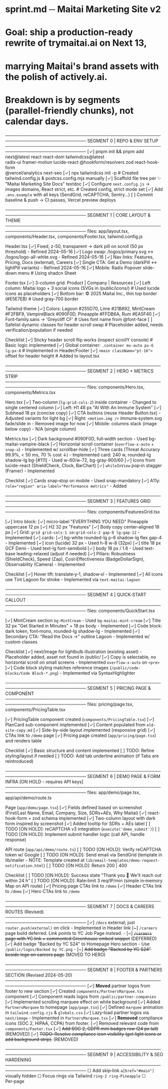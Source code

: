 # sprint.md ─ Maitai Marketing Site v2
# Goal: ship a production‑ready rewrite of trymaitai.ai on Next 13,
#       marrying Maitai's brand assets with the polish of actively.ai.
# Breakdown is by **segments** (parallel‑friendly chunks), not calendar days.

────────────────────────────────────────────────────────────────────────────
SEGMENT 0  | REPO & ENV SETUP
────────────────────────────────────────────────────────────────────────────
[✓] pnpm init && pnpm add next@latest react react-dom tailwindcss@latest \
  radix-ui framer-motion lucide-react @hookform/resolvers zod react-hook-form \
  @vercel/analytics next-seo
[✓] npx tailwindcss init -p   # Created tailwind.config.js & postcss.config.mjs manually
[✓] Scaffold file tree per ✨ "Maitai Marketing Site Docs" textdoc
[✓] Configure `next.config.js` → images domains, React strict, etc. # Created config, strict mode set
[✓] Add `.env.example` with all keys (SendGrid, reCAPTCHA, Sentry…)
[ ] Commit baseline & push → CI passes, Vercel preview deploys

────────────────────────────────────────────────────────────────────────────
SEGMENT 1  | CORE LAYOUT & THEME
────────────────────────────────────────────────────────────────────────────
files: app/layout.tsx, components/Header.tsx, components/Footer.tsx, tailwind.config.js

Header.tsx
  [✓] Fixed, z-50, transparent → dark pill on scroll (50 px threshold) - Refined 2024-05-16
  [✓] Logo swap: /logos/primary.svg ↔ /logos/logo-all-white.svg - Refined 2024-05-16
  [✓] Nav links: Features, Pricing, Docs (external), Careers
  [✓] Single CTA: Get a Demo (darkPill ↔ lightPill variants) - Refined 2024-05-16
  [✓] Mobile: Radix Popover slide-down menu # Using shadcn Sheet

Footer.tsx
  [✓] 3-column grid: Product | Company | Resources
  [✓] Left column: Maitai logo + 3 social icons (SVGs in /public/icons/) # Used lucide icons as placeholders
  [✓] Bottom bar: © 2025 Maitai Inc., thin top border (#E5E7EB) # Used gray-700 border

Tailwind theme
  [✓] Colors: Lagoon #255D70, Lime #21B892, MintCream #F2FBF9,
            VampireBlack #090F0D, Pineapple #FFDB6A, Rum #EA5F40
  [✓] Font-family.sans → 'Greycliff CF' # Uses font name from @font-face
  [ ] Safelist dynamic classes for header scroll swap # Placeholder added, needs verification/population if needed

Checklist
[✓] Sticky header scroll flip works (inspect scrollY console) # Basic logic implemented
[✓] Global container: `.container mx-auto px-6 lg:px-8` # Implemented in Header/Footer
[✓] `<main className="pt-16">` offset for header height # Added to layout.tsx

────────────────────────────────────────────────────────────────────────────
SEGMENT 2  | HERO + METRICS STRIP
────────────────────────────────────────────────────────────────────────────
files: components/Hero.tsx, components/Metrics.tsx

Hero.tsx
  [✓] Two‑column (`lg:grid-cols-2`) inside container - Changed to single centered column
  [✓] Left: H1 48 px "AI With An Immune System"
  [✓] Subhead 18 px (concise copy)
  [✓] CTA buttons (reuse Header Button.tsx) - Adjusted variants for light bg
  [✓] Right: `<motion.img />` immune‑system.svg fade/slide in - Removed image for now
  [✓] Mobile: columns stack (image below copy) - N/A (single column)

Metrics.tsx
  [✓] Dark background #090F0D, full‑width section - Used bg-maitai-vampire-black
  [✓] Horizontal scroll container (`overflow-x-auto` + `snap-x`) - Implemented w/ scrollbar-hide
  [✓] Three cards (Threat Accuracy 99.9%, < 50 ms, 70 % cost ↓) - Implemented
        card: 240 w, rounded-lg shadow-lg bg-[#111] - Used w-60/w-72, bg-gray-900/60
  [✓] Icons from lucide-react (ShieldCheck, Clock, BarChart)
  [✓] `whileInView` pop‑in stagger (Framer) - Implemented

Checklist
[✓] Cards snap‑stop on mobile - Used snap-mandatory
[✓] A11y: `role="region" aria-label="Performance metrics"` - Added

────────────────────────────────────────────────────────────────────────────
SEGMENT 3  | FEATURES GRID
────────────────────────────────────────────────────────────────────────────
files: components/FeaturesGrid.tsx

[✓] Intro block:
      [✓] micro‑label "EVERYTHING YOU NEED" Pineapple uppercase 12 px
      [✓] H2 32 px "Features"
      [✓] Body copy center‑aligned 18 px
[✓] Grid: `grid grid-cols-1 sm:grid-cols-2 gap-8 lg:gap-12` - Implemented
[✓] cards:
    [✓] bg-white rounded-lg p-6 shadow-lg flex gap-4 - Implemented
    [✓] icon (lucide) 32 px - Used h-8 w-8 (32px)
    [✓] title 18 px GCF Demi - Used text-lg font-semibold
    [✓] body 18 px / 1.6 - Used text-base leading-relaxed (adjust if needed)
[✓] Pillars: Robustness (ShieldCheck), Speed (Zap), Cost‑Effectiveness (BadgeDollarSign),
           Observability (Camera) - Implemented

Checklist
[✓] Hover lift: translate‑y‑1, shadow‑xl - Implemented
[✓] All icons use Tint Lagoon for stroke - Implemented via `text-maitai-lagoon`

────────────────────────────────────────────────────────────────────────────
SEGMENT 4  | QUICK‑START CALLOUT
────────────────────────────────────────────────────────────────────────────
files: components/QuickStart.tsx

[✓] MintCream section `bg-MintCream` - Used `bg-maitai-mint-cream`
[✓] Title 32 px "Get Started in Minutes" + 18 px body - Implemented
[✓] Code block: dark token, font‑mono, rounded-lg shadow-lg - Implemented
[✓] Secondary CTA: "Read the Docs →" outline Lagoon - Implemented w/ custom classes

Checklist
[✓] next/image for lightbulb illustration (existing asset) - Placeholder added, asset not found in /public/
[✓] Copy is selectable, no horizontal scroll on small screens - Implemented `overflow-x-auto` on `<pre>`
[✓] Code block styling matches reference images (`/public/code-blocks/Code Block-*.png`) - Implemented via SyntaxHighlighter

────────────────────────────────────────────────────────────────────────────
SEGMENT 5  | PRICING PAGE & COMPONENT
────────────────────────────────────────────────────────────────────────────
files: pricing/page.tsx, components/PricingTable.tsx

[✓] PricingTable component created (`components/PricingTable.tsx`)
[✓] PlanCard sub-component implemented
[✓] Content populated from `old-site-copy.md`
[✓] Side-by-side layout implemented (responsive grid)
[✓] CTAs link to `/demo` page
[✓] Pricing page created (`app/pricing/page.tsx`) and renders table

Checklist
[✓] Basic structure and content implemented
[ ] TODO: Refine styling/layout if needed
[ ] TODO: Add tab underline animation (if Tabs are reintroduced)

────────────────────────────────────────────────────────────────────────────
SEGMENT 6  | DEMO PAGE & FORM INFRA [ON HOLD - requires API keys]
────────────────────────────────────────────────────────────────────────────
files: app/demo/page.tsx, app/api/demo/route.ts

Page (`app/demo/page.tsx`)
  [✓] Fields defined based on screenshot (First/Last Name, Email, Company, Size, SDRs+AEs, Why Maitai)
  [✓] react-hook-form + zod schema implemented
  [✓] Two-column layout with dark form inspired by screenshot
  [✓] Added tooltip for SDRs + AEs label
  [ ] TODO [ON HOLD]: reCAPTCHA v3 integration (`execute('demo_submit')`)
  [ ] TODO [ON HOLD]: Implement submit handler logic (call API, handle response)

API route (`app/api/demo/route.ts`)
  [ ] TODO [ON HOLD]: Verify reCAPTCHA token w/ Google
  [ ] TODO [ON HOLD]: Send email via SendGrid (template in lib/mailer - NOTE: Template created at `lib/email-templates/demo-request-notification.html`)
  [ ] TODO [ON HOLD]: Return 200 | 400

Checklist
  [ ] TODO [ON HOLD]: Success state "Thank you 🎉 We'll reach out within 24 h"
  [ ] TODO [ON HOLD]: Rate‑limit 3 req/IP/min (simple in‑memory Map on API route)
  [✓] Pricing page CTAs link to `/demo`
  [✓] Header CTAs link to `/demo`
  [✓] Hero CTAs link to `/demo`

────────────────────────────────────────────────────────────────────────────
SEGMENT 7  | DOCS & CAREERS ROUTES (Revised)
────────────────────────────────────────────────────────────────────────────
[✓] `/docs` external; just `router.push(external)` on click - Implemented in Header link
[~] `/careers` page build deferred. Link points to YC Job Page instead.
    - [~] ~~`/careers` page with YC link + commented Greenhouse embed snippet~~ (DEFERRED)
[✓] Add badge "Backed by YC S24" to Homepage Hero section - Use `/public/logos/Backed by YC.png`
    - [~] ~~Add badge "Backed by YC S24" beside logo on careers page~~ (MOVED TO HERO)

────────────────────────────────────────────────────────────────────────────
SEGMENT 8  | FOOTER & PARTNERS SECTION (Revised 2024-05-20)
────────────────────────────────────────────────────────────────────────────
[✓] **Moved** partner logos from footer to new section
    [✓] Created `components/PartnersMarquee.tsx` component
    [✓] Component reads logos from `/public/partner-companies`
    [✓] Implemented scrolling marquee effect on white background
    [✓] Added `PartnersMarquee` to homepage (`app/page.tsx`)
    [✓] Defined `marquee` animation in `tailwind.config.cjs` & `globals.css`
[✓] Lazy‑load partner logos via `next/image` - Implemented in `PartnersMarquee.tsx`
[✓] **Removed** compliance icons (SOC 2, HIPAA, CCPA) from footer.
    [✓] Removed relevant code from `components/Footer.tsx`
    [✓] ~~Add SOC 2, GDPR mini badges row (24 px tall)~~ (REMOVED)
    [✓] ~~TODO: Resolve compliance icon visibility (get light icons or add background strip).~~ (REMOVED)

────────────────────────────────────────────────────────────────────────────
SEGMENT 9  | ACCESSIBILITY & SEO HARDENING
────────────────────────────────────────────────────────────────────────────
☐ Add skip‑link `a[href="#main"]` visually hidden
☐ Focus rings via Tailwind `ring-2 ring-Pineapple`
☐ Per‑page <title>/<meta description> with next-seo
☐ JSON‑LD Product schema in `next-seo.config.mjs`

────────────────────────────────────────────────────────────────────────────
SEGMENT 10  | PERFORMANCE & DEPLOY
────────────────────────────────────────────────────────────────────────────
☐ `pnpm analyze` – any JS > 150 kB? → dynamic import
☐ Preload Greycliff w/ `<link rel="preload" as="font">`
☐ Vercel production deploy
☐ Lighthouse: LCP < 1.2 s, FID < 100 ms, CLS < 0.1
☐ Sentry captures front‑end errors, DSN set in env [ON HOLD]

────────────────────────────────────────────────────────────────────────────
## AGENT CHECKLIST (run every PR)
[ ] Prettier/lint passes
[ ] `pnpm build` succeeds locally
[ ] Mobile < 375 px viewport screenshots taken
[ ] a11y checks via axe DevTools → no critical issues
[ ] Preview link added to PR description
[ ] Reviewer checklist satisfied

# End of sprint.md

# New segment added 2024-05-16 based on UI Clip recommendations
────────────────────────────────────────────────────────────────────────────
SEGMENT 11 | INTERACTIVE PROOF MODULES
────────────────────────────────────────────────────────────────────────────
# 11A  LATENCY RACE (Hero Canvas)
# ------------------------------------------------
Files: components/LatencyRace.tsx, lib/benchmarks.json, public/textures/flare.png
[ ] Build Three.js scene (react-three-fiber) → two spheres, animated pulse line
[ ] Slider (Radix) alters concurrentRequests state; use useFrame to scale line count
[ ] Benchmarks hard-coded in lib/benchmarks.json; display numbers in corner HUD
[ ] Fallback <picture><source srcSet="latency-race.gif"> on no WebGL
[ ] Accessibility: prefers-reduced-motion ⇒ static image

# 11B  DRAG SCRUB (Portal Storyboard)
# ------------------------------------------------
Files: components/PortalScrub.tsx, public/portal-slices/*.webp
[ ] Slice cleaned Figma-reskinned screenshots of 31-step flow (1024 × 640 max)
[ ] Framer Motion draggable x; useTransform → opacity for caption sync
[ ] Caption data array in same file: step, caption
[ ] Mobile: free-scroll (momentum) + snap-x
[ ] Lazy-load images via next/image with priority on first 3

# 11C  LoRA HOT-SWAP CARD
# ------------------------------------------------
Files: components/LoRASwap.tsx, public/audio/lora-*.mp3
[ ] Chips array [{label,mp3Src,transcript}] map → Radix ToggleGroup
[ ] OnSelect: HTMLAudioElement.play(); transcript fades in (Framer)
[ ] Preload MP3s on pointerenter
[ ] Analytics: push 'lora_swap' event to Vercel/Segment

# 11D  INTENT BUILDER PLAYGROUND
# ------------------------------------------------
Files: components/IntentPlayground.tsx
Deps : monaco-editor, react-flow
[ ] Split pane (CSS grid) – left Monaco YAML (readOnly=false), right React-Flow diagram
[ ] Debounce 300 ms, parse YAML → nodes/edges (simple mapping)
[ ] Guardrails: try/catch → show error toast not stack trace
[ ] A11y: editor has aria-label, diagram has role="img"

Checklist (all 11x)
────────────────────────────────────────────────────────────────────────────
☐ Each module exports <SectionWrapper> with internal padding, bg override option
☐ Motion components respect prefers-reduced-motion
☐ Storybook stories added for each component
☐ Unit snapshot test (Vitest) for render
☐ Add to homepage order in app/page.tsx; gate behind feature flag `NEXT_PUBLIC_SHOW_UI_DEMOS`
☐ Lighthouse <= 100 KB added JS per module (tree-shake lodash et al)
☐ GTM events: 'latency_slider', 'portal_drag', 'lora_swap', 'intent_edit'

# End SEGMENT 11
────────────────────────────────────────────────────────────────────────────

# End of sprint.md

────────────────────────────────────────────────────────────────────────────
SEGMENT 12 | INTERCOM INTEGRATION [ON HOLD - requires API key]
────────────────────────────────────────────────────────────────────────────
Goal: Add Intercom live chat widget to the site.

Files: components/IntercomSetup.tsx, app/layout.tsx, .env.example, integrations-setup.md, README.md

[✓] Add Intercom script loading component (`components/IntercomSetup.tsx`)
[✓] Add component to root layout (`app/layout.tsx`)
[✓] Add `NEXT_PUBLIC_INTERCOM_APP_ID` to `.env.example`
[✓] Update `README.md` (Tech Stack, Env Vars)
[✓] Update `integrations-setup.md`
[ ] Obtain Intercom App ID from Intercom settings. [ON HOLD]
[ ] Add `NEXT_PUBLIC_INTERCOM_APP_ID=YOUR_APP_ID` to `.env.local` (DO NOT COMMIT). [ON HOLD]
[ ] Test Intercom widget appears and functions correctly in development. [ON HOLD]

Note: Requires Intercom account setup (likely needs company email).

# End of sprint.md